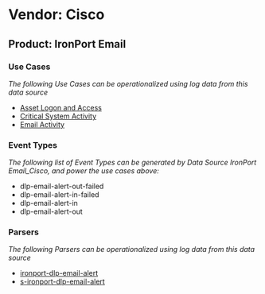 Vendor: Cisco
=============
Product: IronPort Email
-----------------------

### Use Cases

_The following Use Cases can be operationalized using log data from this data source_

* [Asset Logon and Access](../UseCases/usecase_asset_logon_and_access.md)
* [Critical System Activity](../UseCases/usecase_critical_system_activity.md)
* [Email Activity](../UseCases/usecase_email_activity.md)


### Event Types

_The following list of Event Types can be generated by Data Source IronPort Email_Cisco, and power the use cases above:_

- dlp-email-alert-out-failed
- dlp-email-alert-in-failed
- dlp-email-alert-in
- dlp-email-alert-out


### Parsers

_The following Parsers can be operationalized using log data from this data source_

* [ironport-dlp-email-alert](../Parsers/parserContent_ironport-dlp-email-alert.md)
* [s-ironport-dlp-email-alert](../Parsers/parserContent_s-ironport-dlp-email-alert.md)
